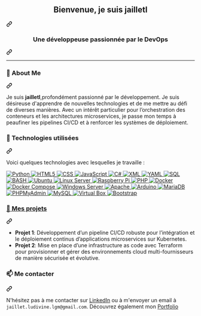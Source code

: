 <article class="markdown-body entry-content container-lg f5" itemprop="text">
  <div class="markdown-heading" dir="auto">
    <h1 align="center" class="heading-element" dir="auto">Bienvenue, je suis jailletl</h1>
    <a id="user-content-hi-there-im-jailletl-" class="anchor" aria-label="Permalink: Bienvenue, je suis jailletl" href="#hi-there-im-jailletl-">
      <svg class="octicon octicon-link" viewBox="0 0 16 16" version="1.1" width="16" height="16" aria-hidden="true"><path d="m7.775 3.275 1.25-1.25a3.5 3.5 0 1 1 4.95 4.95l-2.5 2.5a3.5 3.5 0 0 1-4.95 0 .751.751 0 0 1 .018-1.042.751.751 0 0 1 1.042-.018 1.998 1.998 0 0 0 2.83 0l2.5-2.5a2.002 2.002 0 0 0-2.83-2.83l-1.25 1.25a.751.751 0 0 1-1.042-.018.751.751 0 0 1-.018-1.042Zm-4.69 9.64a1.998 1.998 0 0 0 2.83 0l1.25-1.25a.751.751 0 0 1 1.042.018.751.751 0 0 1 .018 1.042l-1.25 1.25a3.5 3.5 0 1 1-4.95-4.95l2.5-2.5a3.5 3.5 0 0 1 4.95 0 .751.751 0 0 1-.018 1.042.751.751 0 0 1-1.042.018 1.998 1.998 0 0 0-2.83 0l-2.5 2.5a1.998 1.998 0 0 0 0 2.83Z"></path></svg>
    </a>
  </div>
<div class="markdown-heading" dir="auto">
  <h3 align="center" class="heading-element" dir="auto">Une développeuse passionnée par le DevOps</h3>
  <a id="user-content-a-passionate-cybersecurity-enthusiast" class="anchor" aria-label="Permalink: A passionate Cybersecurity Enthusiast" href="#a-passionate-cybersecurity-enthusiast">
    <svg class="octicon octicon-link" viewBox="0 0 16 16" version="1.1" width="16" height="16" aria-hidden="true"><path d="m7.775 3.275 1.25-1.25a3.5 3.5 0 1 1 4.95 4.95l-2.5 2.5a3.5 3.5 0 0 1-4.95 0 .751.751 0 0 1 .018-1.042.751.751 0 0 1 1.042-.018 1.998 1.998 0 0 0 2.83 0l2.5-2.5a2.002 2.002 0 0 0-2.83-2.83l-1.25 1.25a.751.751 0 0 1-1.042-.018.751.751 0 0 1-.018-1.042Zm-4.69 9.64a1.998 1.998 0 0 0 2.83 0l1.25-1.25a.751.751 0 0 1 1.042.018.751.751 0 0 1 .018 1.042l-1.25 1.25a3.5 3.5 0 1 1-4.95-4.95l2.5-2.5a3.5 3.5 0 0 1 4.95 0 .751.751 0 0 1-.018 1.042.751.751 0 0 1-1.042.018 1.998 1.998 0 0 0-2.83 0l-2.5 2.5a1.998 1.998 0 0 0 0 2.83Z"></path></svg>
  </a>
</div>
<hr>
<div class="markdown-heading" dir="auto">
  <h3 class="heading-element" dir="auto">🌱 About Me</h3>
  <a id="user-content--about-me" class="anchor" aria-label="Permalink: 🌱 About Me" href="#-about-me">
    <svg class="octicon octicon-link" viewBox="0 0 16 16" version="1.1" width="16" height="16" aria-hidden="true"><path d="m7.775 3.275 1.25-1.25a3.5 3.5 0 1 1 4.95 4.95l-2.5 2.5a3.5 3.5 0 0 1-4.95 0 .751.751 0 0 1 .018-1.042.751.751 0 0 1 1.042-.018 1.998 1.998 0 0 0 2.83 0l2.5-2.5a2.002 2.002 0 0 0-2.83-2.83l-1.25 1.25a.751.751 0 0 1-1.042-.018.751.751 0 0 1-.018-1.042Zm-4.69 9.64a1.998 1.998 0 0 0 2.83 0l1.25-1.25a.751.751 0 0 1 1.042.018.751.751 0 0 1 .018 1.042l-1.25 1.25a3.5 3.5 0 1 1-4.95-4.95l2.5-2.5a3.5 3.5 0 0 1 4.95 0 .751.751 0 0 1-.018 1.042.751.751 0 0 1-1.042.018 1.998 1.998 0 0 0-2.83 0l-2.5 2.5a1.998 1.998 0 0 0 0 2.83Z"></path></svg>
  </a>
</div>
<p dir="auto">Je suis <strong>jailletl</strong>,profondément passionné par le développement. Je suis désireuse d'apprendre de nouvelles technologies et de me mettre au défi de diverses manières. Avec un intérêt particulier pour l’orchestration des conteneurs et les architectures microservices, je passe mon temps à peaufiner les pipelines CI/CD et à renforcer les systèmes de déploiement.</p>
  
<div class="markdown-heading" dir="auto">
  <h3 class="heading-element" dir="auto">💼 Technologies utilisées</h3>
  <a id="user-content--tech-stack" class="anchor" aria-label="Permalink: 💼 Technologies utilisées" href="#-tech-stack">
    <svg class="octicon octicon-link" viewBox="0 0 16 16" version="1.1" width="16" height="16" aria-hidden="true"><path d="m7.775 3.275 1.25-1.25a3.5 3.5 0 1 1 4.95 4.95l-2.5 2.5a3.5 3.5 0 0 1-4.95 0 .751.751 0 0 1 .018-1.042.751.751 0 0 1 1.042-.018 1.998 1.998 0 0 0 2.83 0l2.5-2.5a2.002 2.002 0 0 0-2.83-2.83l-1.25 1.25a.751.751 0 0 1-1.042-.018.751.751 0 0 1-.018-1.042Zm-4.69 9.64a1.998 1.998 0 0 0 2.83 0l1.25-1.25a.751.751 0 0 1 1.042.018.751.751 0 0 1 .018 1.042l-1.25 1.25a3.5 3.5 0 1 1-4.95-4.95l2.5-2.5a3.5 3.5 0 0 1 4.95 0 .751.751 0 0 1-.018 1.042.751.751 0 0 1-1.042.018 1.998 1.998 0 0 0-2.83 0l-2.5 2.5a1.998 1.998 0 0 0 0 2.83Z"></path></svg>
  </a>
</div>
<p dir="auto">Voici quelques technologies avec lesquelles je travaille :</p>
<p dir="auto"><a target="_blank" rel="noopener noreferrer nofollow" href="https://camo.githubusercontent.com/55e4079e69ec5d8246620ecff24ed093877ab0f9011e71d8dec0a2c460c886ab/68747470733a2f2f696d672e736869656c64732e696f2f62616467652f507974686f6e2d3337373641423f7374796c653d666f722d7468652d6261646765266c6f676f3d707974686f6e266c6f676f436f6c6f723d7768697465">
  <img src="https://camo.githubusercontent.com/55e4079e69ec5d8246620ecff24ed093877ab0f9011e71d8dec0a2c460c886ab/68747470733a2f2f696d672e736869656c64732e696f2f62616467652f507974686f6e2d3337373641423f7374796c653d666f722d7468652d6261646765266c6f676f3d707974686f6e266c6f676f436f6c6f723d7768697465" alt="Python" data-canonical-src="https://img.shields.io/badge/Python-3776AB?style=for-the-badge&amp;logo=python&amp;logoColor=white" style="max-width: 100%;">
</a>
<a target="_blank" rel="noopener noreferrer nofollow" href="https://camo.githubusercontent.com/bfe6a48836e87b13a16f1f56f88fee428475c2ac29247992ec9b8bcc7154f881/68747470733a2f2f696d672e736869656c64732e696f2f62616467652f48544d4c352d4533344632363f7374796c653d666f722d7468652d6261646765266c6f676f3d68746d6c35266c6f676f436f6c6f723d7768697465">
  <img src="https://camo.githubusercontent.com/bfe6a48836e87b13a16f1f56f88fee428475c2ac29247992ec9b8bcc7154f881/68747470733a2f2f696d672e736869656c64732e696f2f62616467652f48544d4c352d4533344632363f7374796c653d666f722d7468652d6261646765266c6f676f3d68746d6c35266c6f676f436f6c6f723d7768697465" alt="HTML5" data-canonical-src="https://img.shields.io/badge/HTML5-E34F26?style=for-the-badge&amp;logo=html5&amp;logoColor=white" style="max-width: 100%;">
</a>
<a target="_blank" rel="noopener noreferrer nofollow" href="https://camo.githubusercontent.com/e81632a0d432b310927ef89734915f946e84369709d10894c7fa78501c7d68ac/68747470733a2f2f696d672e736869656c64732e696f2f62616467652f4353532d3135373242363f7374796c653d666f722d7468652d6261646765266c6f676f3d63737333266c6f676f436f6c6f723d7768697465">
  <img src="https://camo.githubusercontent.com/e81632a0d432b310927ef89734915f946e84369709d10894c7fa78501c7d68ac/68747470733a2f2f696d672e736869656c64732e696f2f62616467652f4353532d3135373242363f7374796c653d666f722d7468652d6261646765266c6f676f3d63737333266c6f676f436f6c6f723d7768697465" alt="CSS" data-canonical-src="https://img.shields.io/badge/CSS-1572B6?style=for-the-badge&amp;logo=css3&amp;logoColor=white" style="max-width: 100%;">
</a>
<a target="_blank" rel="noopener noreferrer nofollow" href="https://camo.githubusercontent.com/84372c7d2f1a7308844360ecad82d49b3f6cbc068a0c5e31aeea6ca5344b77ba/68747470733a2f2f696d672e736869656c64732e696f2f62616467652f4a6176615363726970742d4637444631453f7374796c653d666f722d7468652d6261646765266c6f676f3d6a617661736372697074266c6f676f436f6c6f723d626c61636b">
  <img src="https://camo.githubusercontent.com/84372c7d2f1a7308844360ecad82d49b3f6cbc068a0c5e31aeea6ca5344b77ba/68747470733a2f2f696d672e736869656c64732e696f2f62616467652f4a6176615363726970742d4637444631453f7374796c653d666f722d7468652d6261646765266c6f676f3d6a617661736372697074266c6f676f436f6c6f723d626c61636b" alt="JavaScript" data-canonical-src="https://img.shields.io/badge/JavaScript-F7DF1E?style=for-the-badge&amp;logo=javascript&amp;logoColor=black" style="max-width: 100%;">
</a>
<a target="_blank" rel="noopener noreferrer nofollow" href="https://camo.githubusercontent.com/20b9177e58a90fa0d7b42200f157f22089e4ae9f781ed98293d1de3b69486590/68747470733a2f2f696d672e736869656c64732e696f2f62616467652f432532332d3233393132303f7374796c653d666f722d7468652d6261646765266c6f676f3d632d7368617270266c6f676f436f6c6f723d7768697465">
  <img src="https://camo.githubusercontent.com/20b9177e58a90fa0d7b42200f157f22089e4ae9f781ed98293d1de3b69486590/68747470733a2f2f696d672e736869656c64732e696f2f62616467652f432532332d3233393132303f7374796c653d666f722d7468652d6261646765266c6f676f3d632d7368617270266c6f676f436f6c6f723d7768697465" alt="C#" data-canonical-src="https://img.shields.io/badge/C%23-239120?style=for-the-badge&amp;logo=c-sharp&amp;logoColor=white" style="max-width: 100%;">
</a>
<a target="_blank" rel="noopener noreferrer nofollow" href="https://camo.githubusercontent.com/716239c187b9c3e2d6c4c9f04837822fc07ac0bd0cc90c562b345b20587fea41/68747470733a2f2f696d672e736869656c64732e696f2f62616467652f584d4c2d3030373742353f7374796c653d666f722d7468652d6261646765266c6f676f3d786d6c266c6f676f436f6c6f723d7768697465">
  <img src="https://camo.githubusercontent.com/716239c187b9c3e2d6c4c9f04837822fc07ac0bd0cc90c562b345b20587fea41/68747470733a2f2f696d672e736869656c64732e696f2f62616467652f584d4c2d3030373742353f7374796c653d666f722d7468652d6261646765266c6f676f3d786d6c266c6f676f436f6c6f723d7768697465" alt="XML" data-canonical-src="https://img.shields.io/badge/XML-0077B5?style=for-the-badge&amp;logo=xml&amp;logoColor=white" style="max-width: 100%;">
</a>
<a target="_blank" rel="noopener noreferrer nofollow" href="https://camo.githubusercontent.com/245e69ce454c725ab6504342a4662ee67379bd11d1afea843036a25172a395ba/68747470733a2f2f696d672e736869656c64732e696f2f62616467652f59414d4c2d3042304331303f7374796c653d666f722d7468652d6261646765266c6f676f3d79616d6c266c6f676f436f6c6f723d7768697465">
  <img src="https://camo.githubusercontent.com/245e69ce454c725ab6504342a4662ee67379bd11d1afea843036a25172a395ba/68747470733a2f2f696d672e736869656c64732e696f2f62616467652f59414d4c2d3042304331303f7374796c653d666f722d7468652d6261646765266c6f676f3d79616d6c266c6f676f436f6c6f723d7768697465" alt="YAML" data-canonical-src="https://img.shields.io/badge/YAML-0B0C10?style=for-the-badge&amp;logo=yaml&amp;logoColor=white" style="max-width: 100%;">
</a>
<a target="_blank" rel="noopener noreferrer nofollow" href="https://camo.githubusercontent.com/9088c72fb136a96a8290340374660363570d7eb2d38126cab54415ab9b68c050/68747470733a2f2f696d672e736869656c64732e696f2f62616467652f53514c2d3434373941313f7374796c653d666f722d7468652d6261646765266c6f676f3d6d7973716c266c6f676f436f6c6f723d7768697465">
  <img src="https://camo.githubusercontent.com/9088c72fb136a96a8290340374660363570d7eb2d38126cab54415ab9b68c050/68747470733a2f2f696d672e736869656c64732e696f2f62616467652f53514c2d3434373941313f7374796c653d666f722d7468652d6261646765266c6f676f3d6d7973716c266c6f676f436f6c6f723d7768697465" alt="SQL" data-canonical-src="https://img.shields.io/badge/SQL-4479A1?style=for-the-badge&amp;logo=mysql&amp;logoColor=white" style="max-width: 100%;">
</a>
<a target="_blank" rel="noopener noreferrer nofollow" href="https://camo.githubusercontent.com/39a5645f57ed6362b500f5a2c4c9de9fd97254d7350183c912dcab82e73ed303/68747470733a2f2f696d672e736869656c64732e696f2f62616467652f424153482d3445414132353f7374796c653d666f722d7468652d6261646765266c6f676f3d676e752d62617368266c6f676f436f6c6f723d7768697465">
  <img src="https://camo.githubusercontent.com/39a5645f57ed6362b500f5a2c4c9de9fd97254d7350183c912dcab82e73ed303/68747470733a2f2f696d672e736869656c64732e696f2f62616467652f424153482d3445414132353f7374796c653d666f722d7468652d6261646765266c6f676f3d676e752d62617368266c6f676f436f6c6f723d7768697465" alt="BASH" data-canonical-src="https://img.shields.io/badge/BASH-4EAA25?style=for-the-badge&amp;logo=gnu-bash&amp;logoColor=white" style="max-width: 100%;">
</a>
<a target="_blank" rel="noopener noreferrer nofollow" href="https://camo.githubusercontent.com/b51b672b44d8445dbcc388e0beb6122800b2620264b029c1d0d985f94f6e9732/68747470733a2f2f696d672e736869656c64732e696f2f62616467652f5562756e74752d4539353432303f7374796c653d666f722d7468652d6261646765266c6f676f3d7562756e7475266c6f676f436f6c6f723d7768697465">
  <img src="https://camo.githubusercontent.com/b51b672b44d8445dbcc388e0beb6122800b2620264b029c1d0d985f94f6e9732/68747470733a2f2f696d672e736869656c64732e696f2f62616467652f5562756e74752d4539353432303f7374796c653d666f722d7468652d6261646765266c6f676f3d7562756e7475266c6f676f436f6c6f723d7768697465" alt="Ubuntu" data-canonical-src="https://img.shields.io/badge/Ubuntu-E95420?style=for-the-badge&amp;logo=ubuntu&amp;logoColor=white" style="max-width: 100%;">
</a>
<a target="_blank" rel="noopener noreferrer nofollow" href="https://camo.githubusercontent.com/4828ff72dfb08b8795218e349767094bded8779e0c3732c5bc25c3f1cd7d5bca/68747470733a2f2f696d672e736869656c64732e696f2f62616467652f4c696e75785f5365727665722d4643433632343f7374796c653d666f722d7468652d6261646765266c6f676f3d6c696e7578266c6f676f436f6c6f723d626c61636b">
  <img src="https://camo.githubusercontent.com/4828ff72dfb08b8795218e349767094bded8779e0c3732c5bc25c3f1cd7d5bca/68747470733a2f2f696d672e736869656c64732e696f2f62616467652f4c696e75785f5365727665722d4643433632343f7374796c653d666f722d7468652d6261646765266c6f676f3d6c696e7578266c6f676f436f6c6f723d626c61636b" alt="Linux Server" data-canonical-src="https://img.shields.io/badge/Linux_Server-FCC624?style=for-the-badge&amp;logo=linux&amp;logoColor=black" style="max-width: 100%;">
</a>
<a target="_blank" rel="noopener noreferrer nofollow" href="https://camo.githubusercontent.com/b1d3e63e6444fd7f7fa393bf314df58477581d778b7914658503ec664c8096dc/68747470733a2f2f696d672e736869656c64732e696f2f62616467652f5261737062657272795f50692d4132323834363f7374796c653d666f722d7468652d6261646765266c6f676f3d7261737062657272792d7069266c6f676f436f6c6f723d7768697465">
  <img src="https://camo.githubusercontent.com/b1d3e63e6444fd7f7fa393bf314df58477581d778b7914658503ec664c8096dc/68747470733a2f2f696d672e736869656c64732e696f2f62616467652f5261737062657272795f50692d4132323834363f7374796c653d666f722d7468652d6261646765266c6f676f3d7261737062657272792d7069266c6f676f436f6c6f723d7768697465" alt="Raspberry Pi" data-canonical-src="https://img.shields.io/badge/Raspberry_Pi-A22846?style=for-the-badge&amp;logo=raspberry-pi&amp;logoColor=white" style="max-width: 100%;">
</a>
<a target="_blank" rel="noopener noreferrer nofollow" href="https://camo.githubusercontent.com/81521ffdf464b6ccf96d80afb03d73edac19d56d28ee212174d802bbf47ad146/68747470733a2f2f696d672e736869656c64732e696f2f62616467652f5048502d3737374242343f7374796c653d666f722d7468652d6261646765266c6f676f3d706870266c6f676f436f6c6f723d7768697465">
  <img src="https://camo.githubusercontent.com/81521ffdf464b6ccf96d80afb03d73edac19d56d28ee212174d802bbf47ad146/68747470733a2f2f696d672e736869656c64732e696f2f62616467652f5048502d3737374242343f7374796c653d666f722d7468652d6261646765266c6f676f3d706870266c6f676f436f6c6f723d7768697465" alt="PHP" data-canonical-src="https://img.shields.io/badge/PHP-777BB4?style=for-the-badge&amp;logo=php&amp;logoColor=white" style="max-width: 100%;">
</a>
<a target="_blank" rel="noopener noreferrer nofollow" href="https://camo.githubusercontent.com/cab240f85acd73c8eca7b1f3b8bb06ef0c4357e99f29b0c71f7d6e621909b32c/68747470733a2f2f696d672e736869656c64732e696f2f62616467652f446f636b65722d3234393645443f7374796c653d666f722d7468652d6261646765266c6f676f3d646f636b6572266c6f676f436f6c6f723d7768697465">
  <img src="https://camo.githubusercontent.com/cab240f85acd73c8eca7b1f3b8bb06ef0c4357e99f29b0c71f7d6e621909b32c/68747470733a2f2f696d672e736869656c64732e696f2f62616467652f446f636b65722d3234393645443f7374796c653d666f722d7468652d6261646765266c6f676f3d646f636b6572266c6f676f436f6c6f723d7768697465" alt="Docker" data-canonical-src="https://img.shields.io/badge/Docker-2496ED?style=for-the-badge&amp;logo=docker&amp;logoColor=white" style="max-width: 100%;">
</a>
<a target="_blank" rel="noopener noreferrer nofollow" href="https://camo.githubusercontent.com/72e3632cf32f9d5118615a87d8d00d965faf1435c53d44b432e4fa5770dfbf7f/68747470733a2f2f696d672e736869656c64732e696f2f62616467652f446f636b65725f436f6d706f73652d3234393645443f7374796c653d666f722d7468652d6261646765266c6f676f3d646f636b6572266c6f676f436f6c6f723d7768697465">
  <img src="https://camo.githubusercontent.com/72e3632cf32f9d5118615a87d8d00d965faf1435c53d44b432e4fa5770dfbf7f/68747470733a2f2f696d672e736869656c64732e696f2f62616467652f446f636b65725f436f6d706f73652d3234393645443f7374796c653d666f722d7468652d6261646765266c6f676f3d646f636b6572266c6f676f436f6c6f723d7768697465" alt="Docker Compose" data-canonical-src="https://img.shields.io/badge/Docker_Compose-2496ED?style=for-the-badge&amp;logo=docker&amp;logoColor=white" style="max-width: 100%;">
</a>
<a target="_blank" rel="noopener noreferrer nofollow" href="https://camo.githubusercontent.com/b611f0de8701a9d6fa195a35dfaab1dacd9442da5826194db94ebd99e194ddfe/68747470733a2f2f696d672e736869656c64732e696f2f62616467652f57696e646f77735f5365727665722d3030373844343f7374796c653d666f722d7468652d6261646765266c6f676f3d77696e646f7773266c6f676f436f6c6f723d7768697465">
  <img src="https://camo.githubusercontent.com/b611f0de8701a9d6fa195a35dfaab1dacd9442da5826194db94ebd99e194ddfe/68747470733a2f2f696d672e736869656c64732e696f2f62616467652f57696e646f77735f5365727665722d3030373844343f7374796c653d666f722d7468652d6261646765266c6f676f3d77696e646f7773266c6f676f436f6c6f723d7768697465" alt="Windows Server" data-canonical-src="https://img.shields.io/badge/Windows_Server-0078D4?style=for-the-badge&amp;logo=windows&amp;logoColor=white" style="max-width: 100%;">
</a>
<a target="_blank" rel="noopener noreferrer nofollow" href="https://camo.githubusercontent.com/66026fda6609a765046d4031f4be576ead172d7852e9966d84feae175fa246dd/68747470733a2f2f696d672e736869656c64732e696f2f62616467652f4170616368652d4432323132383f7374796c653d666f722d7468652d6261646765266c6f676f3d617061636865266c6f676f436f6c6f723d7768697465">
  <img src="https://camo.githubusercontent.com/66026fda6609a765046d4031f4be576ead172d7852e9966d84feae175fa246dd/68747470733a2f2f696d672e736869656c64732e696f2f62616467652f4170616368652d4432323132383f7374796c653d666f722d7468652d6261646765266c6f676f3d617061636865266c6f676f436f6c6f723d7768697465" alt="Apache" data-canonical-src="https://img.shields.io/badge/Apache-D22128?style=for-the-badge&amp;logo=apache&amp;logoColor=white" style="max-width: 100%;">
</a>
<a target="_blank" rel="noopener noreferrer nofollow" href="https://camo.githubusercontent.com/8501aea187c509d70640bb995ad13766f9eb5e1d3d4097acb39480be1c084439/68747470733a2f2f696d672e736869656c64732e696f2f62616467652f41726475696e6f2d3030393739443f7374796c653d666f722d7468652d6261646765266c6f676f3d61726475696e6f266c6f676f436f6c6f723d7768697465">
  <img src="https://camo.githubusercontent.com/8501aea187c509d70640bb995ad13766f9eb5e1d3d4097acb39480be1c084439/68747470733a2f2f696d672e736869656c64732e696f2f62616467652f41726475696e6f2d3030393739443f7374796c653d666f722d7468652d6261646765266c6f676f3d61726475696e6f266c6f676f436f6c6f723d7768697465" alt="Arduino" data-canonical-src="https://img.shields.io/badge/Arduino-00979D?style=for-the-badge&amp;logo=arduino&amp;logoColor=white" style="max-width: 100%;">
</a>
<a target="_blank" rel="noopener noreferrer nofollow" href="https://camo.githubusercontent.com/5c675f5452920ec5d27c151c9c8da848754ebf1064226745c55b07bead76223c/68747470733a2f2f696d672e736869656c64732e696f2f62616467652f4d6172696144422d3030333534353f7374796c653d666f722d7468652d6261646765266c6f676f3d6d617269616462266c6f676f436f6c6f723d7768697465">
  <img src="https://camo.githubusercontent.com/5c675f5452920ec5d27c151c9c8da848754ebf1064226745c55b07bead76223c/68747470733a2f2f696d672e736869656c64732e696f2f62616467652f4d6172696144422d3030333534353f7374796c653d666f722d7468652d6261646765266c6f676f3d6d617269616462266c6f676f436f6c6f723d7768697465" alt="MariaDB" data-canonical-src="https://img.shields.io/badge/MariaDB-003545?style=for-the-badge&amp;logo=mariadb&amp;logoColor=white" style="max-width: 100%;">
</a>
<a target="_blank" rel="noopener noreferrer nofollow" href="https://camo.githubusercontent.com/6ef5d6f427879c462f854fec740ed83363d87b56b8b9ab1c2eda7710a7224d02/68747470733a2f2f696d672e736869656c64732e696f2f62616467652f5048504d7941646d696e2d3643373841463f7374796c653d666f722d7468652d6261646765266c6f676f3d7068706d7961646d696e266c6f676f436f6c6f723d7768697465">
  <img src="https://camo.githubusercontent.com/6ef5d6f427879c462f854fec740ed83363d87b56b8b9ab1c2eda7710a7224d02/68747470733a2f2f696d672e736869656c64732e696f2f62616467652f5048504d7941646d696e2d3643373841463f7374796c653d666f722d7468652d6261646765266c6f676f3d7068706d7961646d696e266c6f676f436f6c6f723d7768697465" alt="PHPMyAdmin" data-canonical-src="https://img.shields.io/badge/PHPMyAdmin-6C78AF?style=for-the-badge&amp;logo=phpmyadmin&amp;logoColor=white" style="max-width: 100%;">
</a>
<a target="_blank" rel="noopener noreferrer nofollow" href="https://camo.githubusercontent.com/38be75272aa009a9a1af1a4091339991926d814bcf2a3e3df8a9b01969480872/68747470733a2f2f696d672e736869656c64732e696f2f62616467652f4d7953514c2d3434373941313f7374796c653d666f722d7468652d6261646765266c6f676f3d6d7973716c266c6f676f436f6c6f723d7768697465">
  <img src="https://camo.githubusercontent.com/38be75272aa009a9a1af1a4091339991926d814bcf2a3e3df8a9b01969480872/68747470733a2f2f696d672e736869656c64732e696f2f62616467652f4d7953514c2d3434373941313f7374796c653d666f722d7468652d6261646765266c6f676f3d6d7973716c266c6f676f436f6c6f723d7768697465" alt="MySQL" data-canonical-src="https://img.shields.io/badge/MySQL-4479A1?style=for-the-badge&amp;logo=mysql&amp;logoColor=white" style="max-width: 100%;">
</a>
<a target="_blank" rel="noopener noreferrer nofollow" href="https://camo.githubusercontent.com/85f6f1c725825021817ea571d4b92df1cc6513671557867849acb4e92774eb54/68747470733a2f2f696d672e736869656c64732e696f2f62616467652f5669727475616c5f426f782d3138334136313f7374796c653d666f722d7468652d6261646765266c6f676f3d7669727475616c626f78266c6f676f436f6c6f723d7768697465">
  <img src="https://camo.githubusercontent.com/85f6f1c725825021817ea571d4b92df1cc6513671557867849acb4e92774eb54/68747470733a2f2f696d672e736869656c64732e696f2f62616467652f5669727475616c5f426f782d3138334136313f7374796c653d666f722d7468652d6261646765266c6f676f3d7669727475616c626f78266c6f676f436f6c6f723d7768697465" alt="Virtual Box" data-canonical-src="https://img.shields.io/badge/Virtual_Box-183A61?style=for-the-badge&amp;logo=virtualbox&amp;logoColor=white" style="max-width: 100%;">
</a>
<a target="_blank" rel="noopener noreferrer nofollow" href="https://camo.githubusercontent.com/ad6f617787b134cfded321cdf5abf6c15914258e529f45c6e4c43f80a15c7194/68747470733a2f2f696d672e736869656c64732e696f2f62616467652f426f6f7473747261702d3739353242333f7374796c653d666f722d7468652d6261646765266c6f676f3d626f6f747374726170266c6f676f436f6c6f723d7768697465">
  <img src="https://camo.githubusercontent.com/ad6f617787b134cfded321cdf5abf6c15914258e529f45c6e4c43f80a15c7194/68747470733a2f2f696d672e736869656c64732e696f2f62616467652f426f6f7473747261702d3739353242333f7374796c653d666f722d7468652d6261646765266c6f676f3d626f6f747374726170266c6f676f436f6c6f723d7768697465" alt="Bootstrap" data-canonical-src="https://img.shields.io/badge/Bootstrap-7952B3?style=for-the-badge&amp;logo=bootstrap&amp;logoColor=white" style="max-width: 100%;">
</p>
<div class="markdown-heading" dir="auto">
  <h3 class="heading-element" dir="auto">🚀 Mes projets</h3>
  <a id="user-content--projects" class="anchor" aria-label="Permalink: 🚀 Mes projets" href="#-projects">
    <svg class="octicon octicon-link" viewBox="0 0 16 16" version="1.1" width="16" height="16" aria-hidden="true"><path d="m7.775 3.275 1.25-1.25a3.5 3.5 0 1 1 4.95 4.95l-2.5 2.5a3.5 3.5 0 0 1-4.95 0 .751.751 0 0 1 .018-1.042.751.751 0 0 1 1.042-.018 1.998 1.998 0 0 0 2.83 0l2.5-2.5a2.002 2.002 0 0 0-2.83-2.83l-1.25 1.25a.751.751 0 0 1-1.042-.018.751.751 0 0 1-.018-1.042Zm-4.69 9.64a1.998 1.998 0 0 0 2.83 0l1.25-1.25a.751.751 0 0 1 1.042.018.751.751 0 0 1 .018 1.042l-1.25 1.25a3.5 3.5 0 1 1-4.95-4.95l2.5-2.5a3.5 3.5 0 0 1 4.95 0 .751.751 0 0 1-.018 1.042.751.751 0 0 1-1.042.018 1.998 1.998 0 0 0-2.83 0l-2.5 2.5a1.998 1.998 0 0 0 0 2.83Z"></path></svg>
  </a>
</div>
<ul dir="auto">
<li><strong>Projet 1</strong>: Développement d’un pipeline CI/CD robuste pour l’intégration et le déploiement continus d’applications microservices sur Kubernetes. </li>
<li><strong>Projet 2</strong>: Mise en place d’une infrastructure as code avec Terraform pour provisionner et gérer des environnements cloud multi-fournisseurs de manière sécurisée et évolutive.</li>
</ul>
<div class="markdown-heading" dir="auto">
  <h3 class="heading-element" dir="auto">📫 Me contacter</h3>
  <a id="user-content--how-to-reach-me" class="anchor" aria-label="Permalink: 📫 Me contacter" href="#-how-to-reach-me">
    <svg class="octicon octicon-link" viewBox="0 0 16 16" version="1.1" width="16" height="16" aria-hidden="true"><path d="m7.775 3.275 1.25-1.25a3.5 3.5 0 1 1 4.95 4.95l-2.5 2.5a3.5 3.5 0 0 1-4.95 0 .751.751 0 0 1 .018-1.042.751.751 0 0 1 1.042-.018 1.998 1.998 0 0 0 2.83 0l2.5-2.5a2.002 2.002 0 0 0-2.83-2.83l-1.25 1.25a.751.751 0 0 1-1.042-.018.751.751 0 0 1-.018-1.042Zm-4.69 9.64a1.998 1.998 0 0 0 2.83 0l1.25-1.25a.751.751 0 0 1 1.042.018.751.751 0 0 1 .018 1.042l-1.25 1.25a3.5 3.5 0 1 1-4.95-4.95l2.5-2.5a3.5 3.5 0 0 1 4.95 0 .751.751 0 0 1-.018 1.042.751.751 0 0 1-1.042.018 1.998 1.998 0 0 0-2.83 0l-2.5 2.5a1.998 1.998 0 0 0 0 2.83Z"></path></svg>
  </a>
</div>
<p dir="auto">N'hésitez pas à me contacter sur <a href="https://www.linkedin.com/in/ludivine-jaillet-861693226/" rel="nofollow">LinkedIn</a> ou à m'envoyer un email à <code>jaillet.ludivine.lgm@gmail.com</code>.
Découvrez également mon <a href="" rel="nofollow">Portfolio</a>
</p>
</article>
